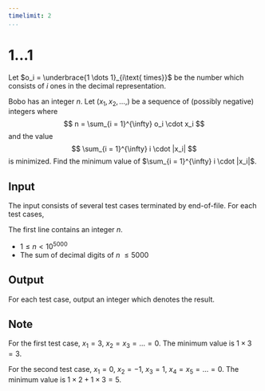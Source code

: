 ```yaml
---
timelimit: 2
...
```


# 1...1

Let $o_i = \underbrace{1 \dots 1}_{i\text{ times}}$ be the number which consists of $i$ ones in the decimal representation.

Bobo has an integer $n$. Let $(x_1, x_2, \dots, )$ be a sequence of (possibly negative) integers where
$$
n = \sum_{i = 1}^{\infty} o_i \cdot x_i
$$
and the value
$$
\sum_{i = 1}^{\infty} i \cdot |x_i|
$$
is minimized. Find the minimum value of $\sum_{i = 1}^{\infty} i \cdot |x_i|$.

## Input

The input consists of several test cases terminated by end-of-file. For each test cases,

The first line contains an integer $n$.

* $1 \leq n < 10^{5000}$
* The sum of decimal digits of $n$ $\leq 5000$

## Output

For each test case, output an integer which denotes the result.

<!--SAMPLES-->

## Note

For the first test case, $x_1 = 3$, $x_2 = x_3 = \dots = 0$. The minimum value is $1 \times 3 = 3$.

For the second test case, $x_1 = 0$, $x_2 = -1$, $x_3 = 1$, $x_4 = x_5 = \dots = 0$. The minimum value is  $1 \times 2 + 1 \times 3 = 5$.
